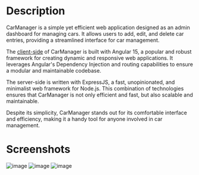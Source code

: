 # Description

CarManager is a simple yet efficient web application designed as an admin dashboard for managing cars. It allows users to add, edit, and delete car entries, providing a streamlined interface for car management.

The [client-side](https://github.com/BnnQ/CarManagerClient) of CarManager is built with Angular 15, a popular and robust framework for creating dynamic and responsive web applications. It leverages Angular's Dependency Injection and routing capabilities to ensure a modular and maintainable codebase.

The server-side is written with ExpressJS, a fast, unopinionated, and minimalist web framework for Node.js. This combination of technologies ensures that CarManager is not only efficient and fast, but also scalable and maintainable.

Despite its simplicity, CarManager stands out for its comfortable interface and efficiency, making it a handy tool for anyone involved in car management.

# Screenshots

![image](https://github.com/BnnQ/CarManagerServer/assets/115489239/ff960489-e225-4854-bc01-47705316192e)
![image](https://github.com/BnnQ/CarManagerServer/assets/115489239/d21bb7d4-a0da-44ab-9c74-22310090696e)
![image](https://github.com/BnnQ/CarManagerServer/assets/115489239/2b6dab7d-4fca-4fb7-a2dc-fbc758a2dc70)
